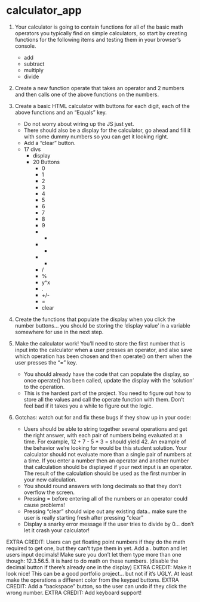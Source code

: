 # calculator_app
1. Your calculator is going to contain functions for all of the basic math operators you typically find on simple calculators, so start by creating functions for the following items and testing them in your browser’s console.
    - add
    - subtract
    - multiply
    - divide

2. Create a new function operate that takes an operator and 2 numbers and then calls one of the above functions on the numbers.

3. Create a basic HTML calculator with buttons for each digit, each of the above functions and an “Equals” key.
    - Do not worry about wiring up the JS just yet.
    - There should also be a display for the calculator, go ahead and fill it with some dummy numbers so you can get it looking right.
    - Add a “clear” button.
    - 17 divs
        - display 
        - 20 Buttons
            - 0
            - 1
            - 2
            - 3
            - 4
            - 5
            - 6
            - 7
            - 8
            - 9
            - +
            - -
            - *
            - /
            - %
            - y^x
            - .
            - +/-
            - =
            - clear

4. Create the functions that populate the display when you click the number buttons… you should be storing the ‘display value’ in a variable somewhere for use in the next step.

5. Make the calculator work! You’ll need to store the first number that is input into the calculator when a user presses an operator, and also save which operation has been chosen and then operate() on them when the user presses the “=” key.
    - You should already have the code that can populate the display, so once operate() has been called, update the display with the ‘solution’ to the operation.
    - This is the hardest part of the project. You need to figure out how to store all the values and call the operate function with them. Don’t feel bad if it takes you a while to figure out the logic.

6. Gotchas: watch out for and fix these bugs if they show up in your code:
    - Users should be able to string together several operations and get the right answer, with each pair of numbers being evaluated at a time. For example, 12 + 7 - 5 * 3 = should yield 42. An example of the behavior we’re looking for would be this student solution. Your calculator should not evaluate more than a single pair of numbers at a time. If you enter a number then an operator and another number that calculation should be displayed if your next input is an operator. The result of the calculation should be used as the first number in your new calculation.
    - You should round answers with long decimals so that they don’t overflow the screen.
    - Pressing = before entering all of the numbers or an operator could cause problems!
    - Pressing “clear” should wipe out any existing data.. make sure the user is really starting fresh after pressing “clear”
    - Display a snarky error message if the user tries to divide by 0… don’t let it crash your calculator!


EXTRA CREDIT: Users can get floating point numbers if they do the math required to get one, but they can’t type them in yet. Add a . button and let users input decimals! Make sure you don’t let them type more than one though: 12.3.56.5. It is hard to do math on these numbers. (disable the decimal button if there’s already one in the display)
EXTRA CREDIT: Make it look nice! This can be a good portfolio project… but not if it’s UGLY. At least make the operations a different color from the keypad buttons.
EXTRA CREDIT: Add a “backspace” button, so the user can undo if they click the wrong number.
EXTRA CREDIT: Add keyboard support!
